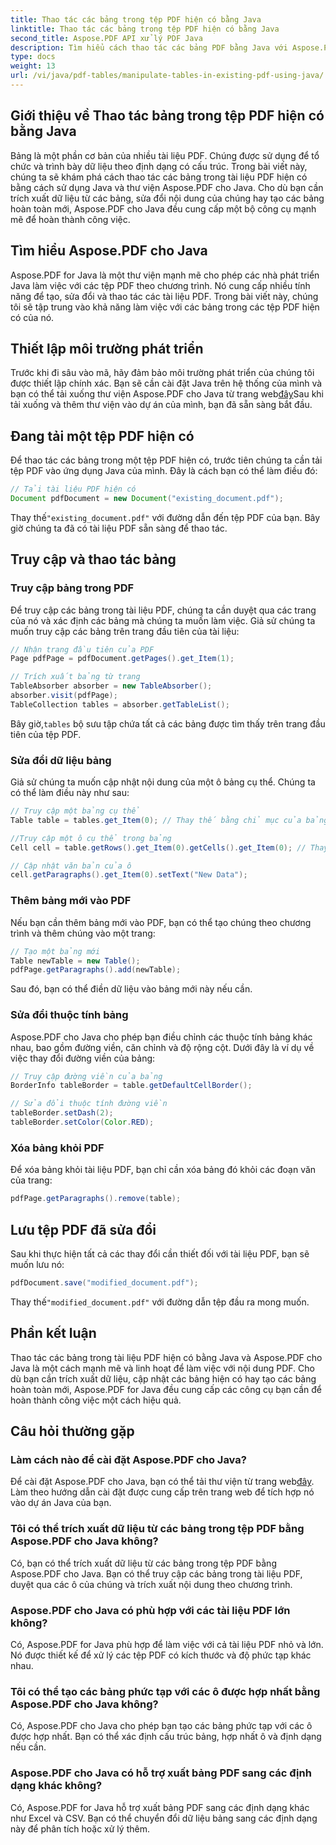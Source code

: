 ```yaml
---
title: Thao tác các bảng trong tệp PDF hiện có bằng Java
linktitle: Thao tác các bảng trong tệp PDF hiện có bằng Java
second_title: Aspose.PDF API xử lý PDF Java
description: Tìm hiểu cách thao tác các bảng PDF bằng Java với Aspose.PDF cho Java. Hướng dẫn từng bước này bao gồm việc trích xuất, sửa đổi bảng và hơn thế nữa để xử lý PDF hiệu quả.
type: docs
weight: 13
url: /vi/java/pdf-tables/manipulate-tables-in-existing-pdf-using-java/
---
```


## Giới thiệu về Thao tác bảng trong tệp PDF hiện có bằng Java

Bảng là một phần cơ bản của nhiều tài liệu PDF. Chúng được sử dụng để tổ chức và trình bày dữ liệu theo định dạng có cấu trúc. Trong bài viết này, chúng ta sẽ khám phá cách thao tác các bảng trong tài liệu PDF hiện có bằng cách sử dụng Java và thư viện Aspose.PDF cho Java. Cho dù bạn cần trích xuất dữ liệu từ các bảng, sửa đổi nội dung của chúng hay tạo các bảng hoàn toàn mới, Aspose.PDF cho Java đều cung cấp một bộ công cụ mạnh mẽ để hoàn thành công việc.

## Tìm hiểu Aspose.PDF cho Java

Aspose.PDF for Java là một thư viện mạnh mẽ cho phép các nhà phát triển Java làm việc với các tệp PDF theo chương trình. Nó cung cấp nhiều tính năng để tạo, sửa đổi và thao tác các tài liệu PDF. Trong bài viết này, chúng tôi sẽ tập trung vào khả năng làm việc với các bảng trong các tệp PDF hiện có của nó.

## Thiết lập môi trường phát triển

 Trước khi đi sâu vào mã, hãy đảm bảo môi trường phát triển của chúng tôi được thiết lập chính xác. Bạn sẽ cần cài đặt Java trên hệ thống của mình và bạn có thể tải xuống thư viện Aspose.PDF cho Java từ trang web[đây](https://releases.aspose.com/pdf/java/)Sau khi tải xuống và thêm thư viện vào dự án của mình, bạn đã sẵn sàng bắt đầu.

## Đang tải một tệp PDF hiện có

Để thao tác các bảng trong một tệp PDF hiện có, trước tiên chúng ta cần tải tệp PDF vào ứng dụng Java của mình. Đây là cách bạn có thể làm điều đó:

```java
// Tải tài liệu PDF hiện có
Document pdfDocument = new Document("existing_document.pdf");
```

 Thay thế`"existing_document.pdf"` với đường dẫn đến tệp PDF của bạn. Bây giờ chúng ta đã có tài liệu PDF sẵn sàng để thao tác.

## Truy cập và thao tác bảng

### Truy cập bảng trong PDF

Để truy cập các bảng trong tài liệu PDF, chúng ta cần duyệt qua các trang của nó và xác định các bảng mà chúng ta muốn làm việc. Giả sử chúng ta muốn truy cập các bảng trên trang đầu tiên của tài liệu:

```java
// Nhận trang đầu tiên của PDF
Page pdfPage = pdfDocument.getPages().get_Item(1);

// Trích xuất bảng từ trang
TableAbsorber absorber = new TableAbsorber();
absorber.visit(pdfPage);
TableCollection tables = absorber.getTableList();
```

 Bây giờ,`tables` bộ sưu tập chứa tất cả các bảng được tìm thấy trên trang đầu tiên của tệp PDF.

### Sửa đổi dữ liệu bảng

Giả sử chúng ta muốn cập nhật nội dung của một ô bảng cụ thể. Chúng ta có thể làm điều này như sau:

```java
// Truy cập một bảng cụ thể
Table table = tables.get_Item(0); // Thay thế bằng chỉ mục của bảng bạn muốn

//Truy cập một ô cụ thể trong bảng
Cell cell = table.getRows().get_Item(0).getCells().get_Item(0); // Thay thế bằng chỉ số hàng và cột

// Cập nhật văn bản của ô
cell.getParagraphs().get_Item(0).setText("New Data");
```

### Thêm bảng mới vào PDF

Nếu bạn cần thêm bảng mới vào PDF, bạn có thể tạo chúng theo chương trình và thêm chúng vào một trang:

```java
// Tạo một bảng mới
Table newTable = new Table();
pdfPage.getParagraphs().add(newTable);
```

Sau đó, bạn có thể điền dữ liệu vào bảng mới này nếu cần.

### Sửa đổi thuộc tính bảng

Aspose.PDF cho Java cho phép bạn điều chỉnh các thuộc tính bảng khác nhau, bao gồm đường viền, căn chỉnh và độ rộng cột. Dưới đây là ví dụ về việc thay đổi đường viền của bảng:

```java
// Truy cập đường viền của bảng
BorderInfo tableBorder = table.getDefaultCellBorder();

// Sửa đổi thuộc tính đường viền
tableBorder.setDash(2);
tableBorder.setColor(Color.RED);
```

### Xóa bảng khỏi PDF

Để xóa bảng khỏi tài liệu PDF, bạn chỉ cần xóa bảng đó khỏi các đoạn văn của trang:

```java
pdfPage.getParagraphs().remove(table);
```

## Lưu tệp PDF đã sửa đổi

Sau khi thực hiện tất cả các thay đổi cần thiết đối với tài liệu PDF, bạn sẽ muốn lưu nó:

```java
pdfDocument.save("modified_document.pdf");
```

 Thay thế`"modified_document.pdf"` với đường dẫn tệp đầu ra mong muốn.

## Phần kết luận

Thao tác các bảng trong tài liệu PDF hiện có bằng Java và Aspose.PDF cho Java là một cách mạnh mẽ và linh hoạt để làm việc với nội dung PDF. Cho dù bạn cần trích xuất dữ liệu, cập nhật các bảng hiện có hay tạo các bảng hoàn toàn mới, Aspose.PDF for Java đều cung cấp các công cụ bạn cần để hoàn thành công việc một cách hiệu quả.

## Câu hỏi thường gặp

### Làm cách nào để cài đặt Aspose.PDF cho Java?

 Để cài đặt Aspose.PDF cho Java, bạn có thể tải thư viện từ trang web[đây](https://releases.aspose.com/pdf/java/). Làm theo hướng dẫn cài đặt được cung cấp trên trang web để tích hợp nó vào dự án Java của bạn.

### Tôi có thể trích xuất dữ liệu từ các bảng trong tệp PDF bằng Aspose.PDF cho Java không?

Có, bạn có thể trích xuất dữ liệu từ các bảng trong tệp PDF bằng Aspose.PDF cho Java. Bạn có thể truy cập các bảng trong tài liệu PDF, duyệt qua các ô của chúng và trích xuất nội dung theo chương trình.

### Aspose.PDF cho Java có phù hợp với các tài liệu PDF lớn không?

Có, Aspose.PDF for Java phù hợp để làm việc với cả tài liệu PDF nhỏ và lớn. Nó được thiết kế để xử lý các tệp PDF có kích thước và độ phức tạp khác nhau.

### Tôi có thể tạo các bảng phức tạp với các ô được hợp nhất bằng Aspose.PDF cho Java không?

Có, Aspose.PDF cho Java cho phép bạn tạo các bảng phức tạp với các ô được hợp nhất. Bạn có thể xác định cấu trúc bảng, hợp nhất ô và định dạng nếu cần.

### Aspose.PDF cho Java có hỗ trợ xuất bảng PDF sang các định dạng khác không?

Có, Aspose.PDF for Java hỗ trợ xuất bảng PDF sang các định dạng khác như Excel và CSV. Bạn có thể chuyển đổi dữ liệu bảng sang các định dạng này để phân tích hoặc xử lý thêm.